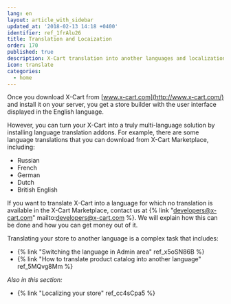 ```yaml
---
lang: en
layout: article_with_sidebar
updated_at: '2018-02-13 14:18 +0400'
identifier: ref_1frAlu26
title: Translation and Locaization
order: 170
published: true
description: X-Cart translation into another languages and localization
icon: translate
categories:
  - home
---
```

Once you download X-Cart from [www.x-cart.com](http://www.x-cart.com/) and install it on your server, you get a store builder with the user interface displayed in the English language. 

However, you can turn your X-Cart into a truly multi-language solution by installing language translation addons. For example, there are some language translations that you can download from X-Cart Marketplace, including:

*   Russian
*   French
*   German
*   Dutch
*   British English

If you want to translate X-Cart into a language for which no translation is available in the X-Cart Marketplace, contact us at {% link "developers@x-cart.com" mailto:developers@x-cart.com %}. We will explain how this can be done and how you can get money out of it.

Translating your store to another language is a complex task that includes:  
*  {% link "Switching the language in Admin area" ref_x5oSN86B %}
*  {% link "How to translate product catalog into another language" ref_5MQvg8Mm %}




_Also in this section:_

*  {% link "Localizing your store" ref_cc4sCpa5 %}
